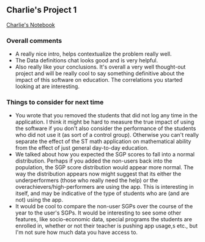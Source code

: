 ## Charlie's Project 1
[Charlie's Notebook](http://nbviewer.ipython.org/github/cbini/datascience/blob/master/projects/ST%20Math%20Analysis.ipynb)

### Overall comments
* A really nice intro, helps contextualize the problem really well.
* The Data definitions chat looks good and is very helpful.
* Also really like your conclusions. It's overall a very well thought-out project and will be really cool to say something definitive about the impact of this software on education. The correlations you started looking at are interesting.

### Things to consider for next time
* You wrote that you removed the students that did not log any time in the application. I think it might be hard to measure the true impact of using the software if you don't also consider the performance of the students who did not use it (as sort of a control group). Otherwise you can't really separate the effect of the ST math application on mathematical ability from the effect of just general day-to-day education.
* We talked about how you expected the SGP scores to fall into a normal distribution. Perhaps if you added the non-users back into the population, the SGP score distribution would appear more normal. The way the distribution appears now might suggest that its either the underperformers (those who really need the help) or the overachievers/high-performers are using the app. This is interesting in itself, and may be indicative of the type of students who are (and are not) using the app.
* It would be cool to compare the non-user SGPs over the course of the year to the user's SGPs. It would be interesting to see some other features, like socio-economic data, special programs the students are enrolled in, whether or not their teacher is pushing app usage,s etc., but I'm not sure how much data you have access to. 


